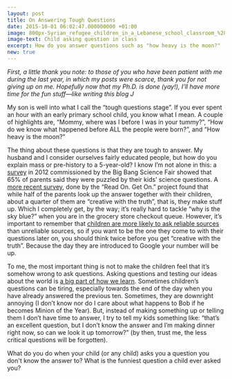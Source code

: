 ```yaml
---
layout: post
title: On Answering Tough Questions
date: 2015-10-01 06:02:47.000000000 +01:00
image: 800px-Syrian_refugee_children_in_a_Lebanese_school_classroom_%2815101234827%29.jpg
image-text: Child asking question in class
excerpt: How do you answer questions such as "how heavy is the moon?"
new: true
---
```

_First, a little thank you note: to those of you who have been patient with me during the last year, in which my posts were scarce, thank you for not giving up on me. Hopefully now that my Ph.D. is done (yay!), I’ll have more time for the fun stuff—like writing this blog_ _J_

My son is well into what I call the “tough questions stage”. If you ever spent an hour with an early primary school child, you know what I mean. A couple of highlights are, “Mommy, where was I before I was in your tummy?”, “How do we know what happened before ALL the people were born?”, and “How heavy is the moon?”

The thing about these questions is that they are tough to answer. My husband and I consider ourselves fairly educated people, but how do you explain mass or pre-history to a 5-year-old? I know I’m not alone in this: a [survey](http://www.bbc.co.uk/news/education-16612100) in 2012 commissioned by the Big Bang Science Fair showed that 65% of parents said they were puzzled by their kids’ science questions. A [more recent survey](http://www.savethechildren.org.uk/2015-08/inquisitive-kids-leaving-parents-stumped-four-times-day), done by the “Read On. Get On.” project found that while half of the parents look up the answer together with their children, about a quarter of them are “creative with the truth”, that is, they make stuff up. Which I completely get, by the way; it’s really hard to tackle “why is the sky blue?” when you are in the grocery store checkout queue. However, it’s important to remember that [children are more likely to ask reliable sources](http://www.sciencedirect.com/science/article/pii/S0022096511001603) than unreliable sources, so if you want to be the one they come to with their questions later on, you should think twice before you get “creative with the truth”. Because the day they are introduced to Google your number will be up.

To me, the most important thing is not to make the children feel that it’s somehow wrong to ask questions. Asking questions and testing our ideas about the world is [a big part of how we learn](http://www.alisongopnik.com/TheScientistInTheCrib.htm). Sometimes children’s questions can be tiring, especially towards the end of the day when you have already answered the previous ten. Sometimes, they are downright annoying (I don’t know nor do I care about what happens to Bob if he becomes Minion of the Year). But, instead of making something up or telling them I don’t have time to answer, I try to tell my kids something like: “that’s an excellent question, but I don’t know the answer and I’m making dinner right now, so can we look it up tomorrow?” (by then, trust me, the less critical questions will be forgotten).

What do you do when your child (or any child) asks you a question you don't know the answer to? What is the funniest question a child ever asked you?
